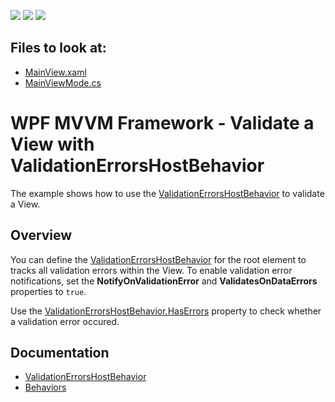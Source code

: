 <!-- default badges list -->
![](https://img.shields.io/endpoint?url=https://codecentral.devexpress.com/api/v1/VersionRange/260203915/21.2.2%2B)
[![](https://img.shields.io/badge/Open_in_DevExpress_Support_Center-FF7200?style=flat-square&logo=DevExpress&logoColor=white)](https://supportcenter.devexpress.com/ticket/details/T885530)
[![](https://img.shields.io/badge/📖_How_to_use_DevExpress_Examples-e9f6fc?style=flat-square)](https://docs.devexpress.com/GeneralInformation/403183)
<!-- default badges end -->
<!-- default file list --> 
## Files to look at:
- [MainView.xaml](./CS/ValidationErrorHostBehavior/Views/MainView.xaml)
- [MainViewMode.cs](./CS/ValidationErrorHostBehavior/ViewModels/MainViewModel.cs)
<!-- default file list end -->
# WPF MVVM Framework - Validate a View with ValidationErrorsHostBehavior

The example shows how to use the [ValidationErrorsHostBehavior](https://docs.devexpress.com/WPF/DevExpress.Mvvm.UI.ValidationErrorsHostBehavior) to validate a View.

## Overview

You can define the [ValidationErrorsHostBehavior](https://docs.devexpress.com/WPF/DevExpress.Mvvm.UI.ValidationErrorsHostBehavior) for the root element to tracks all validation errors within the View. To enable validation error notifications, set the **NotifyOnValidationError** and **ValidatesOnDataErrors** properties to `true`.

Use the [ValidationErrorsHostBehavior.HasErrors](https://docs.devexpress.com/WPF/DevExpress.Mvvm.UI.ValidationErrorsHostBehavior.HasErrors) property to check whether a validation error occured.

## Documentation

- [ValidationErrorsHostBehavior](https://docs.devexpress.com/WPF/DevExpress.Mvvm.UI.ValidationErrorsHostBehavior)
- [Behaviors](https://docs.devexpress.com/WPF/17442/mvvm-framework/behaviors)

